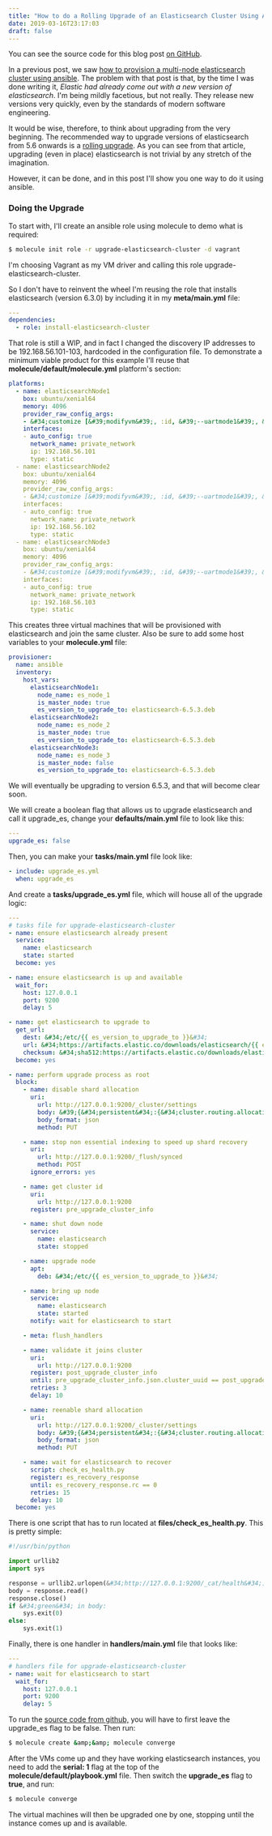 ```yaml
---
title: "How to do a Rolling Upgrade of an Elasticsearch Cluster Using Ansible"
date: 2019-03-16T23:17:03
draft: false
---
```


You can see the source code for this blog post [on GitHub](https://github.com/nfisher23/some-ansible-examples).

In a previous post, we saw [how to provision a multi-node elasticsearch cluster using ansible](https://nickolasfisher.com/blog/How-to-Provision-a-Multi-Node-Elasticsearch-Cluster-Using-Ansible). The problem with that post is that, by the time I was done writing it, _Elastic had already come out with a new version of elasticsearch_. I&#39;m being mildly facetious, but not really. They release new versions very quickly, even by the standards of modern software engineering.

It would be wise, therefore, to think about upgrading from the very beginning. The recommended way to upgrade versions of elasticsearch from 5.6 onwards is a [rolling upgrade](https://www.elastic.co/guide/en/elasticsearch/reference/current/rolling-upgrades.html). As you can see from that article, upgrading (even in place) elasticsearch is not trivial by any stretch of the imagination.

However, it can be done, and in this post I&#39;ll show you one way to do it using ansible.

### Doing the Upgrade

To start with, I&#39;ll create an ansible role using molecule to demo what is required:

```bash
$ molecule init role -r upgrade-elasticsearch-cluster -d vagrant
```

I&#39;m choosing Vagrant as my VM driver and calling this role upgrade-elasticsearch-cluster.

So I don&#39;t have to reinvent the wheel I&#39;m reusing the role that installs elasticsearch (version 6.3.0) by including it in my **meta/main.yml** file:

```yaml
---
dependencies:
  - role: install-elasticsearch-cluster

```

That role is still a WIP, and in fact I changed the discovery IP addresses to be 192.168.56.101-103, hardcoded in the configuration file. To demonstrate a minimum viable product for this example I&#39;ll reuse that **molecule/default/molecule.yml** platform&#39;s section:

```yaml
platforms:
  - name: elasticsearchNode1
    box: ubuntu/xenial64
    memory: 4096
    provider_raw_config_args:
    - &#34;customize [&#39;modifyvm&#39;, :id, &#39;--uartmode1&#39;, &#39;disconnected&#39;]&#34;
    interfaces:
    - auto_config: true
      network_name: private_network
      ip: 192.168.56.101
      type: static
  - name: elasticsearchNode2
    box: ubuntu/xenial64
    memory: 4096
    provider_raw_config_args:
    - &#34;customize [&#39;modifyvm&#39;, :id, &#39;--uartmode1&#39;, &#39;disconnected&#39;]&#34;
    interfaces:
    - auto_config: true
      network_name: private_network
      ip: 192.168.56.102
      type: static
  - name: elasticsearchNode3
    box: ubuntu/xenial64
    memory: 4096
    provider_raw_config_args:
    - &#34;customize [&#39;modifyvm&#39;, :id, &#39;--uartmode1&#39;, &#39;disconnected&#39;]&#34;
    interfaces:
    - auto_config: true
      network_name: private_network
      ip: 192.168.56.103
      type: static
```

This creates three virtual machines that will be provisioned with elasticsearch and join the same cluster. Also be sure to add some host variables to your **molecule.yml** file:

```yaml
provisioner:
  name: ansible
  inventory:
    host_vars:
      elasticsearchNode1:
        node_name: es_node_1
        is_master_node: true
        es_version_to_upgrade_to: elasticsearch-6.5.3.deb
      elasticsearchNode2:
        node_name: es_node_2
        is_master_node: true
        es_version_to_upgrade_to: elasticsearch-6.5.3.deb
      elasticsearchNode3:
        node_name: es_node_3
        is_master_node: false
        es_version_to_upgrade_to: elasticsearch-6.5.3.deb
```

We will eventually be upgrading to version 6.5.3, and that will become clear soon.

We will create a boolean flag that allows us to upgrade elasticsearch and call it upgrade\_es, change your **defaults/main.yml** file to look like this:

```yaml
---
upgrade_es: false
```

Then, you can make your **tasks/main.yml** file look like:

```yaml
- include: upgrade_es.yml
  when: upgrade_es
```

And create a **tasks/upgrade\_es.yml** file, which will house all of the upgrade logic:

```yaml
---
# tasks file for upgrade-elasticsearch-cluster
- name: ensure elasticsearch already present
  service:
    name: elasticsearch
    state: started
  become: yes

- name: ensure elasticsearch is up and available
  wait_for:
    host: 127.0.0.1
    port: 9200
    delay: 5

- name: get elasticsearch to upgrade to
  get_url:
    dest: &#34;/etc/{{ es_version_to_upgrade_to }}&#34;
    url: &#34;https://artifacts.elastic.co/downloads/elasticsearch/{{ es_version_to_upgrade_to }}&#34;
    checksum: &#34;sha512:https://artifacts.elastic.co/downloads/elasticsearch/{{ es_version_to_upgrade_to }}.sha512&#34;
  become: yes

- name: perform upgrade process as root
  block:
    - name: disable shard allocation
      uri:
        url: http://127.0.0.1:9200/_cluster/settings
        body: &#39;{&#34;persistent&#34;:{&#34;cluster.routing.allocation.enable&#34;:&#34;none&#34;}}&#39; # specify no shard allocation
        body_format: json
        method: PUT

    - name: stop non essential indexing to speed up shard recovery
      uri:
        url: http://127.0.0.1:9200/_flush/synced
        method: POST
      ignore_errors: yes

    - name: get cluster id
      uri:
        url: http://127.0.0.1:9200
      register: pre_upgrade_cluster_info

    - name: shut down node
      service:
        name: elasticsearch
        state: stopped

    - name: upgrade node
      apt:
        deb: &#34;/etc/{{ es_version_to_upgrade_to }}&#34;

    - name: bring up node
      service:
        name: elasticsearch
        state: started
      notify: wait for elasticsearch to start

    - meta: flush_handlers

    - name: validate it joins cluster
      uri:
        url: http://127.0.0.1:9200
      register: post_upgrade_cluster_info
      until: pre_upgrade_cluster_info.json.cluster_uuid == post_upgrade_cluster_info.json.cluster_uuid
      retries: 3
      delay: 10

    - name: reenable shard allocation
      uri:
        url: http://127.0.0.1:9200/_cluster/settings
        body: &#39;{&#34;persistent&#34;:{&#34;cluster.routing.allocation.enable&#34;:null}}&#39; # reenabling the setting removes shard allocation
        body_format: json
        method: PUT

    - name: wait for elasticsearch to recover
      script: check_es_health.py
      register: es_recovery_response
      until: es_recovery_response.rc == 0
      retries: 15
      delay: 10
  become: yes

```

There is one script that has to run located at **files/check\_es\_health.py**. This is pretty simple:

```python
#!/usr/bin/python

import urllib2
import sys

response = urllib2.urlopen(&#34;http://127.0.0.1:9200/_cat/health&#34;)
body = response.read()
response.close()
if &#34;green&#34; in body:
    sys.exit(0)
else:
    sys.exit(1)

```

Finally, there is one handler in **handlers/main.yml** file that looks like:

```yaml
---
# handlers file for upgrade-elasticsearch-cluster
- name: wait for elasticsearch to start
  wait_for:
    host: 127.0.0.1
    port: 9200
    delay: 5
```

To run the [source code from github,](https://github.com/nfisher23/some-ansible-examples) you will have to first leave the upgrade\_es flag to be false. Then run:

```bash
$ molecule create &amp;&amp; molecule converge
```

After the VMs come up and they have working elasticsearch instances, you need to add the **serial: 1** flag at the top of the **molecule/default/playbook.yml** file. Then switch the **upgrade\_es** flag to **true**, and run:

```bash
$ molecule converge
```

The virtual machines will then be upgraded one by one, stopping until the instance comes up and is available.
